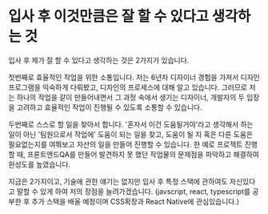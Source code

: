 # 입사 후 이것만큼은 잘 할 수 있다고 생각하는 것

입사 후 제가 잘 할 수 있다고 생각하는 것은 2가지가 있습니다.   

첫번째로 효율적인 작업을 위한 소통입니다. 저는 6년차 디자이너 경험을 가져서 디자인 프로그램을 익숙하게 다뤄봤고, 디자인의 프로세스에 대해 알고 있습니다. 그러므로 저는 하나의 작업을 같이 만들어내면서 그 과정 속에서 생기는 디자이너, 개발자의 두 입장을 고려하고 효율적인 작업이 진행될 수 있도록 소통할 수 있습니다.   

두번째로 스스로 할 일을 찾아서 합니다. '혼자서 이건 도움될거야'라고 생각해서 하는 일이 아닌 '팀원으로서 작업에' 도움이 되는 일을 찾고, 도움이 될 지 혹은 다른 도움은 필요없는지를 여쭤보고 자산의 일을 만들어 진행할 수 있습니다. 한 예로 프로젝트 진행할 때, 프론트엔드QA를 만들어 발견하지 못 했던 작업물의 문제점을 파악하고 해결하여 완성도를 높였습니다.   

지금은 2가지이고, 기술에 관한 얘기는 없지만 입사 후 특정 스택에 관하여도 자신있다고 말할 수 있게 하여 저의 장점을 늘려가겠습니다. (javscript, react, typescript를 공부한 후 추가 스택을 배울 예정이며 CSS확장과 React Native에 관심있습니다.)
